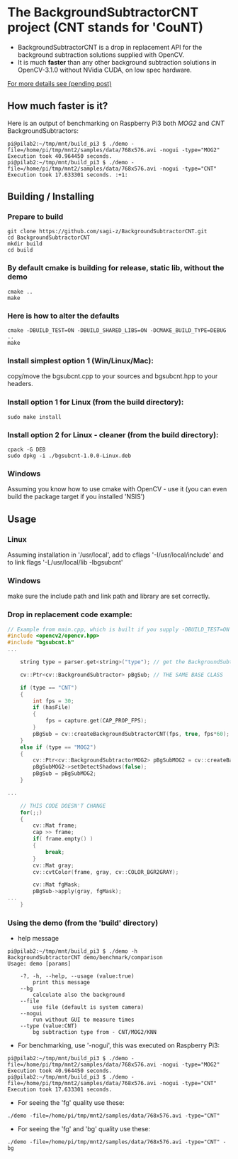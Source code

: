 The BackgroundSubtractorCNT project (CNT stands for 'CouNT)
===========================================================

* BackgroundSubtractorCNT is a drop in replacement API for the background subtraction solutions supplied with OpenCV.
* It is much **faster** than any other background subtraction solutions in OpenCV-3.1.0 without NVidia CUDA, on low spec hardware.

[For more details see (pending post)](https://www.theimpossiblecode.com/blog/upcoming-posts "the impossible code")

How much faster is it?
----------------------
Here is an output of benchmarking on Raspberry Pi3 both *MOG2* and *CNT* BackgroundSubtractors:
```
pi@pilab2:~/tmp/mnt/build_pi3 $ ./demo -file=/home/pi/tmp/mnt2/samples/data/768x576.avi -nogui -type="MOG2"
Execution took 40.964450 seconds.
pi@pilab2:~/tmp/mnt/build_pi3 $ ./demo -file=/home/pi/tmp/mnt2/samples/data/768x576.avi -nogui -type="CNT"
Execution took 17.633301 seconds. :+1:
```

## Building / Installing
### Prepare to build
```
git clone https://github.com/sagi-z/BackgroundSubtractorCNT.git
cd BackgroundSubtractorCNT
mkdir build
cd build
```

### By default cmake is building for release, static lib, without the demo
```
cmake ..
make
```

### Here is how to alter the defaults
```
cmake -DBUILD_TEST=ON -DBUILD_SHARED_LIBS=ON -DCMAKE_BUILD_TYPE=DEBUG ..
make
```

### Install simplest option 1 (Win/Linux/Mac):
copy/move the bgsubcnt.cpp to your sources and bgsubcnt.hpp to your headers.

### Install option 1 for Linux (from the build directory):
```
sudo make install
```

### Install option 2 for Linux - cleaner (from the build directory):
```
cpack -G DEB
sudo dpkg -i ./bgsubcnt-1.0.0-Linux.deb
```

### Windows
Assuming you know how to use cmake with OpenCV - use it (you can even build the package target if you installed 'NSIS')

Usage
-----

### Linux
Assuming installation in '/usr/local', add to cflags '-I/usr/local/include' and to link flags '-L/usr/local/lib -lbgsubcnt'

### Windows
make sure the include path and link path and library are set correctly.

### Drop in replacement code example:
```C++
// Example from main.cpp, which is built if you supply -DBUILD_TEST=ON to cmake
#include <opencv2/opencv.hpp>
#include "bgsubcnt.h"
...

    string type = parser.get<string>("type"); // get the BackgroundSubtractor type somehow

    cv::Ptr<cv::BackgroundSubtractor> pBgSub; // THE SAME BASE CLASS

    if (type == "CNT")
    {
        int fps = 30;
        if (hasFile)
        {
            fps = capture.get(CAP_PROP_FPS);
        }
        pBgSub = cv::createBackgroundSubtractorCNT(fps, true, fps*60);
    }
    else if (type == "MOG2")
    {
        cv::Ptr<cv::BackgroundSubtractorMOG2> pBgSubMOG2 = cv::createBackgroundSubtractorMOG2();
        pBgSubMOG2->setDetectShadows(false);
        pBgSub = pBgSubMOG2;
    }

...

    // THIS CODE DOESN'T CHANGE
    for(;;)
    {
        cv::Mat frame;
        cap >> frame;
        if( frame.empty() )
        {
            break;
        }
        cv::Mat gray;
        cv::cvtColor(frame, gray, cv::COLOR_BGR2GRAY);

        cv::Mat fgMask;
        pBgSub->apply(gray, fgMask);
...
    }
```

### Using the demo (from the 'build' directory)
* help message
```
pi@pilab2:~/tmp/mnt/build_pi3 $ ./demo -h
BackgroundSubtractorCNT demo/benchmark/comparison
Usage: demo [params] 

	-?, -h, --help, --usage (value:true)
		print this message
	--bg
		calculate also the background
	--file
		use file (default is system camera)
	--nogui
		run without GUI to measure times
	--type (value:CNT)
		bg subtraction type from - CNT/MOG2/KNN
```

* For benchmarking, use '-nogui', this was executed on Raspberry Pi3:
```
pi@pilab2:~/tmp/mnt/build_pi3 $ ./demo -file=/home/pi/tmp/mnt2/samples/data/768x576.avi -nogui -type="MOG2"
Execution took 40.964450 seconds.
pi@pilab2:~/tmp/mnt/build_pi3 $ ./demo -file=/home/pi/tmp/mnt2/samples/data/768x576.avi -nogui -type="CNT"
Execution took 17.633301 seconds.
```

* For seeing the 'fg' quality use these:
```
./demo -file=/home/pi/tmp/mnt2/samples/data/768x576.avi -type="CNT"
```

* For seeing the 'fg' and 'bg' quality use these:
```
./demo -file=/home/pi/tmp/mnt2/samples/data/768x576.avi -type="CNT" -bg
```


